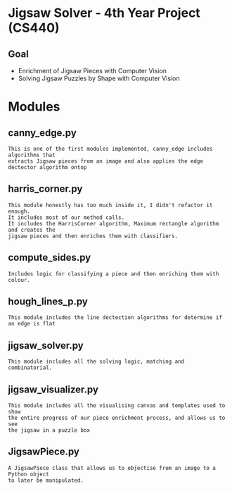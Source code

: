 # Jigsaw Solver - 4th Year Project (CS440)

## Goal 
- Enrichment of Jigsaw Pieces with Computer Vision
- Solving Jigsaw Puzzles by Shape with Computer Vision


# Modules
## canny_edge.py
    This is one of the first modules implemented, canny_edge includes algorithms that
    extracts Jigsaw pieces from an image and also applies the edge dectector algorithm ontop
    
## harris_corner.py
    This module honestly has too much inside it, I didn't refactor it enough.
    It includes most of our method calls.
    It includes the HarrisCorner algorithm, Maximum rectangle algorithm and creates the
    jigsaw pieces and then enriches them with classifiers.
    
## compute_sides.py
    Includes logic for classifying a piece and then enriching them with colour.
   
## hough_lines_p.py
    This module includes the line dectection algorithms for determine if an edge is flat
   
## jigsaw_solver.py
    This module includes all the solving logic, matching and combinatorial. 

## jigsaw_visualizer.py
    This module includes all the visualising canvas and templates used to show
    the entire progress of our piece enrichment process, and allows us to see
    the jigsaw in a puzzle box
    
## JigsawPiece.py
    A JigsawPiece class that allows us to objectise from an image to a Python object
    to later be manipulated.
